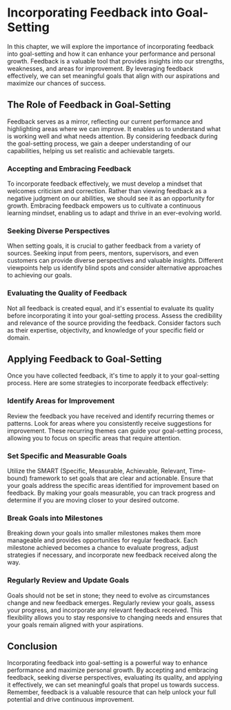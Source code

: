 Incorporating Feedback into Goal-Setting
=================================================

In this chapter, we will explore the importance of incorporating feedback into goal-setting and how it can enhance your performance and personal growth. Feedback is a valuable tool that provides insights into our strengths, weaknesses, and areas for improvement. By leveraging feedback effectively, we can set meaningful goals that align with our aspirations and maximize our chances of success.

The Role of Feedback in Goal-Setting
------------------------------------

Feedback serves as a mirror, reflecting our current performance and highlighting areas where we can improve. It enables us to understand what is working well and what needs attention. By considering feedback during the goal-setting process, we gain a deeper understanding of our capabilities, helping us set realistic and achievable targets.

### Accepting and Embracing Feedback

To incorporate feedback effectively, we must develop a mindset that welcomes criticism and correction. Rather than viewing feedback as a negative judgment on our abilities, we should see it as an opportunity for growth. Embracing feedback empowers us to cultivate a continuous learning mindset, enabling us to adapt and thrive in an ever-evolving world.

### Seeking Diverse Perspectives

When setting goals, it is crucial to gather feedback from a variety of sources. Seeking input from peers, mentors, supervisors, and even customers can provide diverse perspectives and valuable insights. Different viewpoints help us identify blind spots and consider alternative approaches to achieving our goals.

### Evaluating the Quality of Feedback

Not all feedback is created equal, and it's essential to evaluate its quality before incorporating it into your goal-setting process. Assess the credibility and relevance of the source providing the feedback. Consider factors such as their expertise, objectivity, and knowledge of your specific field or domain.

Applying Feedback to Goal-Setting
---------------------------------

Once you have collected feedback, it's time to apply it to your goal-setting process. Here are some strategies to incorporate feedback effectively:

### Identify Areas for Improvement

Review the feedback you have received and identify recurring themes or patterns. Look for areas where you consistently receive suggestions for improvement. These recurring themes can guide your goal-setting process, allowing you to focus on specific areas that require attention.

### Set Specific and Measurable Goals

Utilize the SMART (Specific, Measurable, Achievable, Relevant, Time-bound) framework to set goals that are clear and actionable. Ensure that your goals address the specific areas identified for improvement based on feedback. By making your goals measurable, you can track progress and determine if you are moving closer to your desired outcome.

### Break Goals into Milestones

Breaking down your goals into smaller milestones makes them more manageable and provides opportunities for regular feedback. Each milestone achieved becomes a chance to evaluate progress, adjust strategies if necessary, and incorporate new feedback received along the way.

### Regularly Review and Update Goals

Goals should not be set in stone; they need to evolve as circumstances change and new feedback emerges. Regularly review your goals, assess your progress, and incorporate any relevant feedback received. This flexibility allows you to stay responsive to changing needs and ensures that your goals remain aligned with your aspirations.

Conclusion
----------

Incorporating feedback into goal-setting is a powerful way to enhance performance and maximize personal growth. By accepting and embracing feedback, seeking diverse perspectives, evaluating its quality, and applying it effectively, we can set meaningful goals that propel us towards success. Remember, feedback is a valuable resource that can help unlock your full potential and drive continuous improvement.
